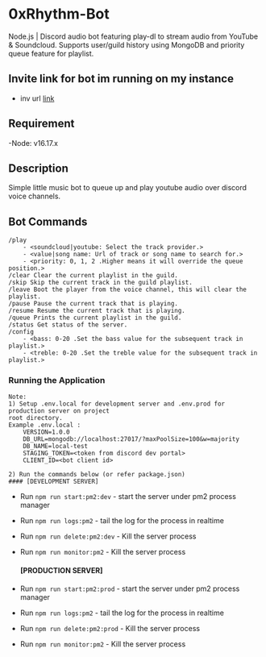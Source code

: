 # 0xRhythm-Bot

Node.js | Discord audio bot featuring play-dl to stream audio from YouTube & Soundcloud. Supports user/guild history using MongoDB and priority queue feature for playlist.

## Invite link for bot im running on my instance
- inv url [link](https://discord.com/api/oauth2/authorize?client_id=935569503729897562&permissions=1084516956992&scope=bot%20applications.commands)

## Requirement
-Node: v16.17.x <br/>

## Description
Simple little music bot to queue up and play youtube audio over discord voice channels.

## Bot Commands
```
/play 
    - <soundcloud|youtube: Select the track provider.> 
    - <value|song name: Url of track or song name to search for.> 
    - <priority: 0, 1, 2 .Higher means it will override the queue position.>
/clear Clear the current playlist in the guild.
/skip Skip the current track in the guild playlist.
/leave Boot the player from the voice channel, this will clear the playlist.
/pause Pause the current track that is playing.
/resume Resume the current track that is playing.
/queue Prints the current playlist in the guild.
/status Get status of the server.
/config 
    - <bass: 0-20 .Set the bass value for the subsequent track in playlist.>
    - <treble: 0-20 .Set the treble value for the subsequent track in playlist.>
```
### Running the Application
    Note: 
    1) Setup .env.local for development server and .env.prod for production server on project
    root directory.
    Example .env.local :
        VERSION=1.0.0
        DB_URL=mongodb://localhost:27017/?maxPoolSize=100&w=majority
        DB_NAME=local-test
        STAGING_TOKEN=<token from discord dev portal>
        CLIENT_ID=<bot client id>
    
    2) Run the commands below (or refer package.json)
    #### [DEVELOPMENT SERVER]
-   Run `npm run start:pm2:dev` - start the server under pm2 process manager
-   Run `npm run logs:pm2` - tail the log for the process in realtime
-   Run `npm run delete:pm2:dev` - Kill the server process
-   Run `npm run monitor:pm2` - Kill the server process

    #### [PRODUCTION SERVER]
-   Run `npm run start:pm2:prod` - start the server under pm2 process manager
-   Run `npm run logs:pm2` - tail the log for the process in realtime
-   Run `npm run delete:pm2:prod` - Kill the server process
-   Run `npm run monitor:pm2` - Kill the server process

